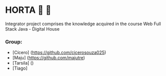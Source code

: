# HORTA :strawberry: :leafy_green:

Integrator project comprises the knowledge acquired in the course Web Full Stack Java - Digital House

### Group:

- [Cícero] (https://github.com/cicerosouza025)
- [Maju] (https://github.com/majutre)
- [Tarsila] ()
- [Tiago]
